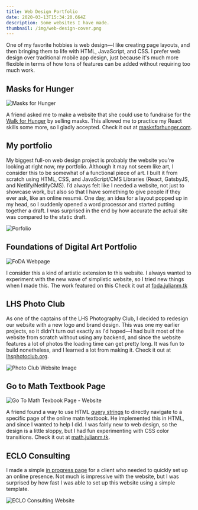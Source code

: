```yaml
---
title: Web Design Portfolio
date: 2020-03-13T15:34:20.664Z
description: Some websites I have made.
thumbnail: /img/web-design-cover.png
---
```

One of my favorite hobbies is web design—I like creating page layouts, and then bringing them to life with HTML, JavaScript, and CSS. I prefer web design over traditional mobile app design, just because it's much more flexible in terms of how tons of features can be added without requiring too much work.

## Masks for Hunger

![Masks for Hunger](/img/masksforhunger.png)

A friend asked me to make a website that she could use to fundraise for the [Walk for Hunger](http://www.projectbread.org/walk-for-hunger/walk-history.html) by selling masks. This allowed me to practice my React skills some more, so I gladly accepted. Check it out at [masksforhunger.com](https://masksforhunger.com).

## My portfolio

My biggest full-on web design project is probably the website you're looking at right now, my portfolio. Although it may not seem like art, I consider this to be somewhat of a functional piece of art. I built it from scratch using HTML, CSS, and JavaScript/CMS Libraries (React, GatsbyJS, and Netlify/NetlifyCMS). I’d always felt like I needed a website, not just to showcase work, but also so that I have something to give people if they ever ask, like an online resumé. One day, an idea for a layout popped up in my head, so I suddenly opened a word processor and started putting together a draft. I was surprised in the end by how accurate the actual site was compared to the static draft.

![Porfolio](/img/portfolio-comparison.png)

## Foundations of Digital Art Portfolio

![FoDA Webpage](/img/foda-webpage.png)

I consider this a kind of artistic extension to this website. I always wanted to experiment with the new wave of simplistic website, so I tried new things when I made this. The work featured on this Check it out at [foda.julianm.tk](https://foda.julianm.tk)

## LHS Photo Club

As one of the captains of the LHS Photography Club, I decided to redesign our website with a new logo and brand design. This was one my earlier projects, so it didn't turn out exactly as I'd hoped—I had built most of the website from scratch without using any backend, and since the website features a lot of photos the loading time can get pretty long. It was fun to build nonetheless, and I learned a lot from making it. Check it out at [lhsphotoclub.org](http://lhsphotoclub.org).

![Photo Club Website Image](/img/photoclub.png)

## Go to Math Textbook Page

![Go To Math Texbook Page - Website](/img/screen-shot-2020-03-12-at-7.27.16-am.png)

A friend found a way to use HTML [query strings](https://en.wikipedia.org/wiki/Query_string) to directly navigate to a specific page of the online matn textbook. He implemented this in HTML, and since I wanted to help I did. I was fairly new to web design, so the design is a little sloppy, but I had fun experimenting with CSS color transitions. Check it out at [math.julianm.tk](http://math.julianm.tk).

## ECLO Consulting

I made a simple [in progress page](http://ecloconsulting.com) for a client who needed to quickly set up an online presence. Not much is impressive with the website, but I was surprised by how fast I was able to set up this website using a simple template.

![ECLO Consulting Website](/img/eclo.png)